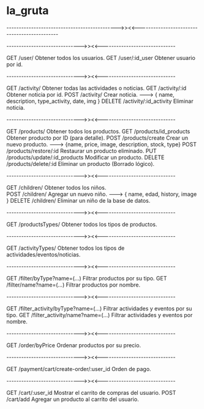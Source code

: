 # la_gruta

--------------------------------------------->><RUTAS><<---------------------------------------------

------------------------------>><USERS><<------------------------------

GET	    /user/  		    Obtener todos los usuarios.
GET	    /user/:id_user  	Obtener usuario por id.

------------------------------>><ACTIVITIES><<------------------------------

GET	    /activity/ 		        Obtener todas las actividades o noticias.
GET	    /activity/:id  		    Obtener noticia por id.
POST	/activity/  		    Crear noticia. ---> { name, description, type_activity, date, img }
DELETE	/activity/:id_activity  Eliminar noticia.

------------------------------>><PRODUCTS><<------------------------------

GET	    /products/			            Obtener todos los productos.
GET	    /products/id_products 		    Obtener producto por ID (para detalle).
POST 	/products/create		        Crear un nuevo producto. ---> {name, price, image, description, stock, type}
POST	/products/restore/:id		    Restaurar un producto eliminado.
PUT	    /products/update/:id_products 	Modificar un producto.
DELETE	/products/delete/:id		    Eliminar un producto (Borrado lógico).

------------------------------>><CHILDREN><<------------------------------

GET	    /children/	Obtener todos los niños.	
POST	/children/	Agregar un nuevo niño. ---> { name, edad, history, image }
DELETE	/children/	Eliminar un niño de la base de datos.

------------------------------>><PRODUCTS><TYPE><<------------------------------

GET 	/productsTypes/		Obtener todos los tipos de productos.

------------------------------>><ACTIVITY><TYPE><<------------------------------

GET	    /activityTypes/	    Obtener todos los tipos de actividades/eventos/noticias.

------------------------------>><FILTER><PRODUCTS><<------------------------------

GET	    /filter/byType?name=(...)	Filtrar productos por su tipo.
GET	    /filter/name?name=(...)		Filtrar productos por nombre.

------------------------------>><FILTER><ACTIVITY><<------------------------------

GET 	/filter_activity/byType?name=(...)	Filtrar actividades y eventos por su tipo.
GET	    /filter_activity/name?name=(...)	Filtrar actividades y eventos por nombre.

------------------------------>><ORDER><PRODUCTS><<------------------------------

GET 	/order/byPrice			Ordenar productos por su precio.

------------------------------>><PAYMENT><<------------------------------

GET	    /payment/cart/create-order/:user_id	        Orden de pago.

------------------------------>><CART><<------------------------------

GET	    /cart/:user_id		Mostrar el carrito de compras del usuario.
POST	/cart/add		    Agregar un producto al carrito del usuario.